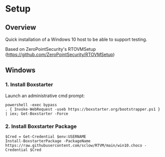 # Setup
## Overview
Quick installation of a Windows 10 host to be able to support testing. 

Based on ZeroPointSecurity's RTOVMSetup (https://github.com/ZeroPointSecurity/RTOVMSetup)

## Windows

### 1. Install Boxstarter
Launch an administrative cmd prompt:

```
powershell -exec bypass
. { Invoke-WebRequest -useb https://boxstarter.org/bootstrapper.ps1 } | iex; Get-Boxstarter -Force
```

### 2. Install Boxstarter Package
```
$Cred = Get-Credential $env:USERNAME
Install-BoxstarterPackage -PackageName https://raw.githubusercontent.com/sclow/RTVM/main/win10.choco -Credential $Cred
```

